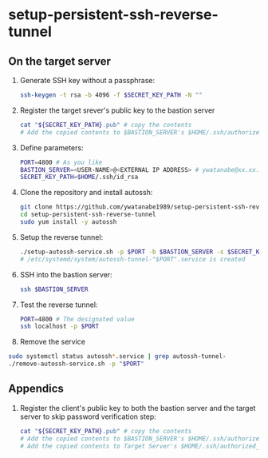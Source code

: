 # setup-persistent-ssh-reverse-tunnel

## On the target server

1. Generate SSH key without a passphrase:
   ```bash
   ssh-keygen -t rsa -b 4096 -f $SECRET_KEY_PATH -N ""
   ```

2. Register the target srever's public key to the bastion server
   ```bash
   cat "${SECRET_KEY_PATH}.pub" # copy the contents
   # Add the copied contents to $BASTION_SERVER's $HOME/.ssh/authorized_keys
   ```

2. Define parameters:
   ```bash
   PORT=4800 # As you like
   BASTION_SERVER=<USER-NAME>@<EXTERNAL IP ADDRESS> # ywatanabe@xx.xx.xx.xx
   SECRET_KEY_PATH=$HOME/.ssh/id_rsa
   ```

3. Clone the repository and install autossh:
   ```bash
   git clone https://github.com/ywatanabe1989/setup-persistent-ssh-reverse-tunnel.git
   cd setup-persistent-ssh-reverse-tunnel
   sudo yum install -y autossh
   ```

4. Setup the reverse tunnel:
   ```bash
   ./setup-autossh-service.sh -p $PORT -b $BASTION_SERVER -s $SECRET_KEY_PATH
   # /etc/systemd/system/autossh-tunnel-"$PORT".service is created
   ```
   
5. SSH into the bastion server:
   ```bash
   ssh $BASTION_SERVER
   ```

6. Test the reverse tunnel:
   ```bash
   PORT=4800 # The designated value
   ssh localhost -p $PORT
   ```

7. Remove the service

``` bash
sudo systemctl status autossh*.service | grep autossh-tunnel-
./remove-autossh-service.sh -p "$PORT"
```



## Appendics
1. Register the client's public key to both the bastion server and the target server to skip password verification step:
   ```bash
   cat "${SECRET_KEY_PATH}.pub" # copy the contents
   # Add the copied contents to $BASTION_SERVER's $HOME/.ssh/authorized_keys
   # Add the copied contents to Target Server's $HOME/.ssh/authorized_keys
   ```

